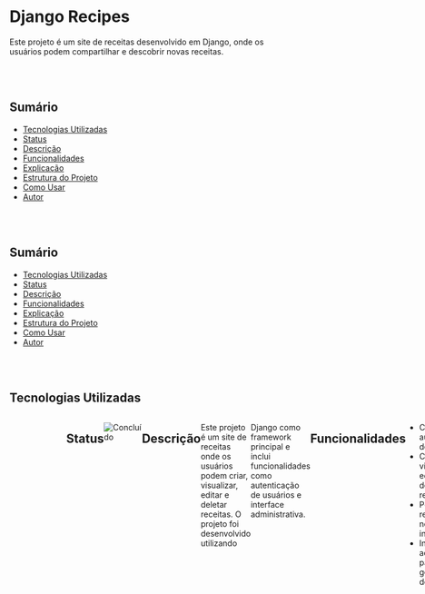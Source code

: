 # Django Recipes

Este projeto é um site de receitas desenvolvido em Django, onde os usuários podem compartilhar e descobrir novas receitas.

<br></br>

## Sumário

- [Tecnologias Utilizadas](#tecnologias-utilizadas)
- [Status](#status)
- [Descrição](#descrição)
- [Funcionalidades](#funcionalidades)
- [Explicação](#explicação)
- [Estrutura do Projeto](#estrutura-do-projeto)
- [Como Usar](#como-usar)
- [Autor](#autor)

<br></br>

## Sumário

- [Tecnologias Utilizadas](#tecnologias-utilizadas)
- [Status](#status)
- [Descrição](#descrição)
- [Funcionalidades](#funcionalidades)
- [Explicação](#explicação)
- [Estrutura do Projeto](#estrutura-do-projeto)
- [Como Usar](#como-usar)
- [Autor](#autor)

<br></br>

## Tecnologias Utilizadas

<div style="display: flex; flex-direction: row;">
  <div style="margin-right: 20px; display: flex; justify-content: flex-start;">
    <img src="img/python.png" alt="Logo Python" width="150"/>
  </div>
  <div style="margin-right: 20px; display: flex; justify-content: flex-start;">
    <img src="img/django.png" alt="Logo Django" width="150"/>
  </div>
  <div style="margin-right: 20px; display: flex; justify-content: flex-start;">
    <img src="img/html.png" alt="Logo HTML" width="150"/>
  </div>
  <div style="margin-right: 20px; display: flex; justify-content: flex-start;">
    <img src="img/css.png" alt="Logo CSS" width="150"/>
  </div>
  <div style="margin-right: 20px; display: flex; justify-content: flex-start;">
</div>

<br></br>

## Status

![Concluído](http://img.shields.io/static/v1?label=STATUS&message=CONCLUIDO&color=GREEN&style=for-the-badge)

<br></br>

## Descrição

Este projeto é um site de receitas onde os usuários podem criar, visualizar, editar e deletar receitas. O projeto foi desenvolvido utilizando 

Django como framework principal e inclui funcionalidades como autenticação de usuários e interface administrativa.

<br></br>

## Funcionalidades

- Cadastro e autenticação de usuários
- Criação, visualização, edição e deleção de receitas
- Pesquisa de receitas por nome ou ingredientes
- Interface administrativa para gerenciamento do site

<br></br>

## Explicação

Abaixo está um pequeno trecho de código do projeto para a criação de uma nova receita:

```python
from django.shortcuts import render, redirect
from .models import Recipe
from .forms import RecipeForm

def create_recipe(request):
    if request.method == 'POST':
        form = RecipeForm(request.POST)
        if form.is_valid():
            form.save()
            return redirect('recipe_list')
    else:
        form = RecipeForm()
    return render(request, 'recipes/create_recipe.html', {'form': form})
```

<br></br>

O trecho de código define uma função create_recipe que lida com a criação de uma nova receita no site. 

Quando a função é chamada, ela verifica se o método da solicitação HTTP é POST. Se for, ela instancia um formulário RecipeForm com os dados enviados pelo usuário. Se o formulário for válido, a nova receita é salva no banco de dados e o usuário é redirecionado para a lista de receitas (recipe_list). 

Se o método não for POST, um formulário vazio é exibido para o usuário preencher. Em ambos os casos, a função renderiza o template create_recipe.html, passando o formulário como contexto.

<br></br>

## Como Usar

Clone o repositório:

`git clone https://github.com/seu-usuario/curso-django-projeto1.git`

Crie e ative um ambiente virtual:

`python -m venv venv`

`source venv/bin/activate  # No Windows, use venv\Scripts\activate`

Instale as dependências:

`pip install -r requirements.txt`

Execute as migrações do banco de dados:

`python manage.py migrate`

Inicie o servidor de desenvolvimento:

`python manage.py runserver`

<br></br>

## Autor
Desenvolvido por Diego Franco
